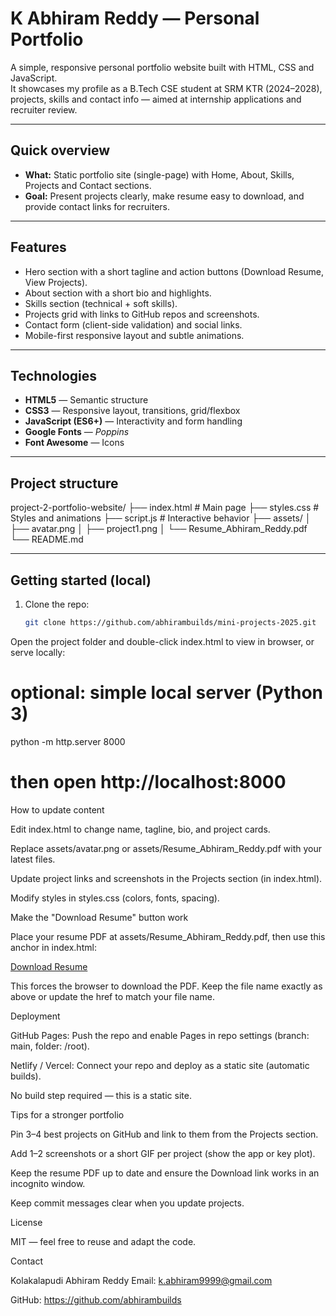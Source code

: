 # K Abhiram Reddy — Personal Portfolio

A simple, responsive personal portfolio website built with HTML, CSS and JavaScript.  
It showcases my profile as a B.Tech CSE student at SRM KTR (2024–2028), projects, skills and contact info — aimed at internship applications and recruiter review.

---

## Quick overview
- **What:** Static portfolio site (single-page) with Home, About, Skills, Projects and Contact sections.  
- **Goal:** Present projects clearly, make resume easy to download, and provide contact links for recruiters.

---

## Features
- Hero section with a short tagline and action buttons (Download Resume, View Projects).
- About section with a short bio and highlights.
- Skills section (technical + soft skills).
- Projects grid with links to GitHub repos and screenshots.
- Contact form (client-side validation) and social links.
- Mobile-first responsive layout and subtle animations.

---

## Technologies
- **HTML5** — Semantic structure  
- **CSS3** — Responsive layout, transitions, grid/flexbox  
- **JavaScript (ES6+)** — Interactivity and form handling  
- **Google Fonts** — *Poppins*  
- **Font Awesome** — Icons

---

## Project structure
project-2-portfolio-website/
├── index.html # Main page
├── styles.css # Styles and animations
├── script.js # Interactive behavior
├── assets/
│ ├── avatar.png
│ ├── project1.png
│ └── Resume_Abhiram_Reddy.pdf
└── README.md


---

## Getting started (local)
1. Clone the repo:
   ```bash
   git clone https://github.com/abhirambuilds/mini-projects-2025.git


Open the project folder and double-click index.html to view in browser, or serve locally:

# optional: simple local server (Python 3)
python -m http.server 8000
# then open http://localhost:8000

How to update content

Edit index.html to change name, tagline, bio, and project cards.

Replace assets/avatar.png or assets/Resume_Abhiram_Reddy.pdf with your latest files.

Update project links and screenshots in the Projects section (in index.html).

Modify styles in styles.css (colors, fonts, spacing).

Make the "Download Resume" button work

Place your resume PDF at assets/Resume_Abhiram_Reddy.pdf, then use this anchor in index.html:

<a href="assets/Resume_Abhiram_Reddy.pdf"
   download="Kolakalapudi_Abhiram_Reddy_Resume.pdf"
   title="Download resume (PDF)">
  Download Resume
</a>


This forces the browser to download the PDF. Keep the file name exactly as above or update the href to match your file name.

Deployment

GitHub Pages: Push the repo and enable Pages in repo settings (branch: main, folder: /root).

Netlify / Vercel: Connect your repo and deploy as a static site (automatic builds).

No build step required — this is a static site.

Tips for a stronger portfolio

Pin 3–4 best projects on GitHub and link to them from the Projects section.

Add 1–2 screenshots or a short GIF per project (show the app or key plot).

Keep the resume PDF up to date and ensure the Download link works in an incognito window.

Keep commit messages clear when you update projects.

License

MIT — feel free to reuse and adapt the code.

Contact

Kolakalapudi Abhiram Reddy
Email: k.abhiram9999@gmail.com

GitHub: https://github.com/abhirambuilds